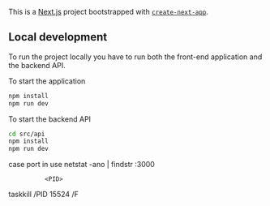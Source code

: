 This is a [Next.js](https://nextjs.org) project bootstrapped with [`create-next-app`](https://nextjs.org/docs/app/api-reference/cli/create-next-app).

## Local development

To run the project locally you have to run both the front-end application and the backend API.

To start the application

```bash
npm install
npm run dev
```

To start the backend API

```bash
cd src/api
npm install
npm run dev
```

case port in use
netstat -ano | findstr :3000

              <PID>
taskkill /PID 15524 /F
